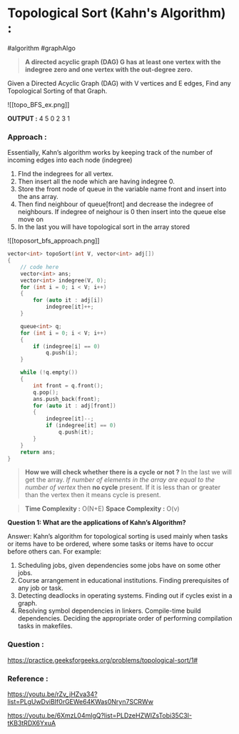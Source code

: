 # Topological Sort (Kahn's Algorithm) :

#algorithm #graphAlgo

> **A directed acyclic graph (DAG) G has at least one vertex with the indegree zero and one vertex with the out-degree zero.**

Given a Directed Acyclic Graph (DAG) with V vertices and E edges, Find any Topological Sorting of that Graph.

![[topo_BFS_ex.png]]

**OUTPUT :** 4 5 0 2 3 1

### Approach :

Essentially, Kahn’s algorithm works by keeping track of the number of incoming edges into each node (indegree)

1. FInd the indegrees for all vertex.
2. Then insert all the node which are having indegree 0.
3. Store the front node of queue in the variable name front and insert into the ans array.
4. Then find neighbour of queue[front] and decrease the indegree of neighbours. If indegree of neighour is 0 then insert into the queue else move on
5. In the last you will have topological sort in the array stored

![[toposort_bfs_approach.png]]

```cpp
vector<int> topoSort(int V, vector<int> adj[])
{
    // code here
    vector<int> ans;
    vector<int> indegree(V, 0);
    for (int i = 0; i < V; i++)
    {
        for (auto it : adj[i])
            indegree[it]++;
    }

    queue<int> q;
    for (int i = 0; i < V; i++)
    {
        if (indegree[i] == 0)
            q.push(i);
    }

    while (!q.empty())
    {
        int front = q.front();
        q.pop();
        ans.push_back(front);
        for (auto it : adj[front])
        {
            indegree[it]--;
            if (indegree[it] == 0)
                q.push(it);
        }
    }
    return ans;
}
```

> **How we will check whether there is a cycle or not ?**
> In the last we will get the array. _If number of elements in the array are equal to the number of vertex_ then **no cycle** present. If it is less than or greater than the vertex then it means cycle is present.

> **Time Complexity :** O(N+E)
> **Space Complexity :** O(v)

**Question 1: What are the applications of Kahn’s Algorithm?**

Answer: Kahn’s algorithm for topological sorting is used mainly when tasks or items have to be ordered, where some tasks or items have to occur before others can. For example:

1.  Scheduling jobs, given dependencies some jobs have on some other jobs.
2.  Course arrangement in educational institutions. Finding prerequisites of any job or task.
3.  Detecting deadlocks in operating systems. Finding out if cycles exist in a graph.
4.  Resolving symbol dependencies in linkers. Compile-time build dependencies. Deciding the appropriate order of performing compilation tasks in makefiles.

### Question :

https://practice.geeksforgeeks.org/problems/topological-sort/1#

### Reference :

https://youtu.be/rZv_jHZva34?list=PLgUwDviBIf0rGEWe64KWas0Nryn7SCRWw

https://youtu.be/6XmzL04mlgQ?list=PLDzeHZWIZsTobi35C3I-tKB3tRDX6YxuA
